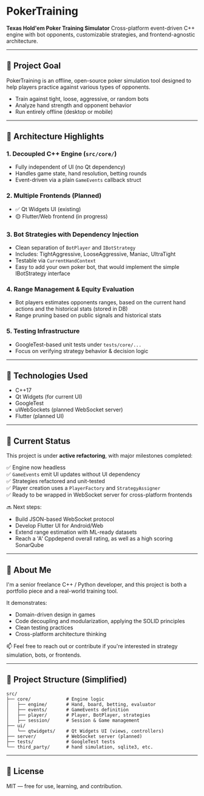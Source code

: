 # PokerTraining

**Texas Hold'em Poker Training Simulator**
Cross-platform event-driven C++ engine with bot opponents, customizable strategies, and frontend-agnostic architecture.

---

## 🎯 Project Goal

PokerTraining is an offline, open-source poker simulation tool designed to help players practice against various types of opponents.

* Train against tight, loose, aggressive, or random bots
* Analyze hand strength and opponent behavior
* Run entirely offline (desktop or mobile)

---

## 🧱 Architecture Highlights

### 1. **Decoupled C++ Engine** (`src/core/`)

* Fully independent of UI (no Qt dependency)
* Handles game state, hand resolution, betting rounds
* Event-driven via a plain `GameEvents` callback struct

### 2. **Multiple Frontends (Planned)**

* ✅ Qt Widgets UI (existing)
* 🟡 Flutter/Web frontend (in progress)

### 3. **Bot Strategies with Dependency Injection**

* Clean separation of `BotPlayer` and `IBotStrategy`
* Includes: TightAggressive, LooseAggressive, Maniac, UltraTight
* Testable via `CurrentHandContext`
* Easy to add your own poker bot, that would implement the simple IBotStrategy interface

### 4. **Range Management & Equity Evaluation**

* Bot players estimates opponents ranges, based on the current hand actions and the historical stats (stored in DB)
* Range pruning based on public signals and historical stats

### 5. **Testing Infrastructure**

* GoogleTest-based unit tests under `tests/core/...`
* Focus on verifying strategy behavior & decision logic

---

## 🔧 Technologies Used

* C++17
* Qt Widgets (for current UI)
* GoogleTest
* uWebSockets (planned WebSocket server)
* Flutter (planned UI)

---

## 🚧 Current Status

This project is under **active refactoring**, with major milestones completed:

✅ Engine now headless  
✅ `GameEvents` emit UI updates without UI dependency  
✅ Strategies refactored and unit-tested  
✅ Player creation uses a `PlayerFactory` and `StrategyAssigner`  
✅ Ready to be wrapped in WebSocket server for cross-platform frontends  


🔜 Next steps:

* Build JSON-based WebSocket protocol
* Develop Flutter UI for Android/Web
* Extend range estimation with ML-ready datasets
* Reach a 'A' Cppdepend overall rating, as well as a high scoring SonarQube

---

## 🙋 About Me

I'm a senior freelance C++ / Python developer, and this project is both a portfolio piece and a real-world training tool.

It demonstrates:

* Domain-driven design in games
* Code decoupling and modularization, applying the SOLID principles
* Clean testing practices
* Cross-platform architecture thinking

📫 Feel free to reach out or contribute if you're interested in strategy simulation, bots, or frontends.

---

## 📁 Project Structure (Simplified)

```
src/
├── core/             # Engine logic
│   ├── engine/       # Hand, board, betting, evaluator
│   ├── events/       # GameEvents definition
│   ├── player/       # Player, BotPlayer, strategies
│   ├── session/      # Session & Game management
├── ui/
│   └── qtwidgets/    # Qt Widgets UI (views, controllers)
├── server/           # WebSocket server (planned)
├── tests/            # GoogleTest tests
└── third_party/      # hand simulation, sqlite3, etc.
```

---

## 📝 License

MIT — free for use, learning, and contribution.
